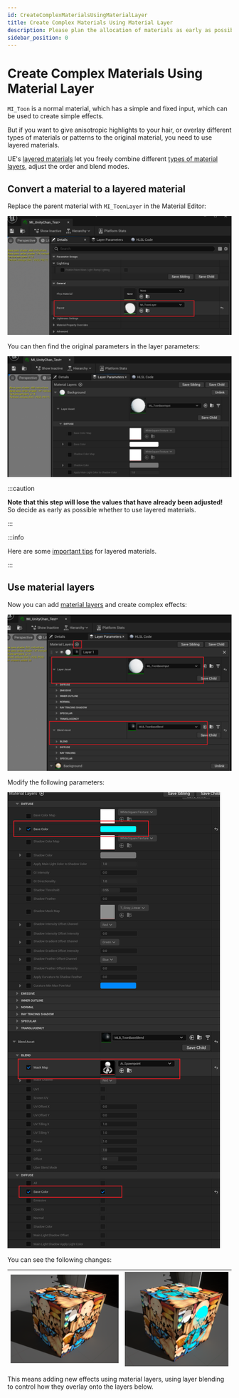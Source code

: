 ```yaml
---
id: CreateComplexMaterialsUsingMaterialLayer
title: Create Complex Materials Using Material Layer
description: Please plan the allocation of materials as early as possible to determine whether to use layered materials
sidebar_position: 0
---
```


# Create Complex Materials Using Material Layer

`MI_Toon`  is a normal material, which has a simple and fixed input, which can be used to create simple effects.

But if you want to give anisotropic highlights to your hair, or overlay different types of materials or patterns to the original material, you need to use layered materials.

UE's [layered materials](https://docs.unrealengine.com/5.1/zh-CN/layering-materials-in-unreal-engine/) let you freely combine different [types of material layers](https://docs.unrealengine.com/5.1/zh-CN/using-material-layers-in-unreal-engine/), adjust the order and blend modes.

## Convert a material to a layered material

Replace the parent material with `MI_ToonLayer`  in the Material Editor:

![image-20230330232210816](./assets/image-20230330232210816.png)

You can then find the original parameters in the layer parameters:

![image-20230330232349505](./assets/image-20230330232349505.png)

:::caution

**Note that this step will lose the values that have already been adjusted!** So decide as early as possible whether to use layered materials.

:::

:::info

Here are some [important tips](https://mooatoon.com/en/docs/FAQ#material-editing) for layered materials.

:::

## Use material layers

Now you can add [material layers](https://docs.unrealengine.com/5.1/zh-CN/using-material-layers-in-unreal-engine/) and create complex effects:

![image-20230330235647030](./assets/image-20230330235647030.png)

Modify the following parameters:

![image-20230331001354610](./assets/image-20230331001354610.png)

You can see the following changes:

| ![image-20230331001544521](./assets/image-20230331001544521.png '禁用图层') | ![image-20230331002251272](./assets/image-20230331002251272.png '启用图层') |
| ------------------------------------------------------------ | ------------------------------------------------------------ |

This means adding new effects using material layers, using layer blending to control how they overlay onto the layers below.


